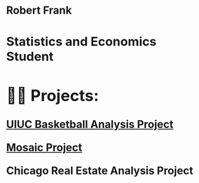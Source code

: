 <h1>Robert Frank <br/><a <h1>
<h3> Statistics and Economics Student</h3>

<h2>👨‍💻 Projects:</h2>

[UIUC Basketball Analysis Project](https://github.com/robertfrank1007/Illinois-Baketball-Project)

[Mosaic Project](https://github.com/robertfrank1007/Mosaic-Project/tree/main)

Chicago Real Estate Analysis Project
